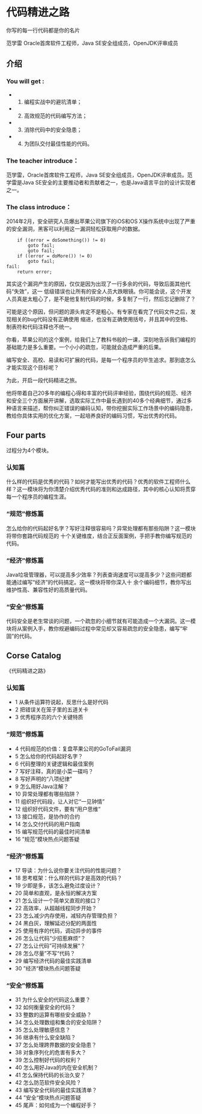 # 代码精进之路

你写的每一行代码都是你的名片

范学雷
Oracle首席软件工程师，Java SE安全组成员，OpenJDK评审成员

## 介绍

### You will get :
+ 1. 编程实战中的避坑清单；
+ 2. 高效规范的代码编写方法；
+ 3. 消除代码中的安全隐患；
+ 4. 为团队交付最佳性能的代码。

### The teacher introduce：

范学雷，Oracle首席软件工程师，Java SE安全组成员，OpenJDK评审成员。范学雷是Java SE安全的主要推动者和贡献者之一，也是Java语言平台的设计实现者之一。

### The class introduce：

2014年2月，安全研究人员爆出苹果公司旗下的iOS和OS X操作系统中出现了严重的安全漏洞，黑客可以利用这一漏洞轻松获取用户的数据。

```
    if ((error = doSomething()) != 0)
        goto fail;
        goto fail;
    if ((error = doMore()) != 0)
        goto fail;
fail:
    return error;
```

其实这个漏洞产生的原因，仅仅是因为出现了一行多余的代码，导致后面其他代码“失效”，这一 低级错误也让所有的安全人员大跌眼镜。你可能会说，这个开发人员真是太粗心了，是不是他复制代码的时候，多复制了一行，然后忘记删除了？

可能是这个原因，但问题的源头肯定不是粗心。有专家在看完了代码文件之后，发现相关的bug代码没有正确使用 缩进，也没有正确使用括号，并且其中的空格、制表符和代码注释也不统一。

你看，苹果公司的这个案例，给我们上了教科书般的一课，深刻地告诉我们编程的基础能力是多么重要。一个小小的疏忽，可能就会造成严重的后果。

编写安全、高校、易读和可扩展的代码，是每一个程序员的毕生追求。那到底怎么才能实现这个目标呢？

为此，开启一段代码精进之旅。

他将带着自己20多年的编程心得和丰富的代码评审经验，围绕代码的规范、经济和安全三个方面展开讲解，选取实际工作中最长遇到的40多个经典细节，通过多种语言来描述，帮你纠正错误的编码认知，带你挖掘实际工作场景中的编码隐患，教给你具体实用的优化方案，一起培养良好的编码习惯，写出优秀的代码。

## Four parts

过程分为4个模块。

### 认知篇
什么样的代码是优秀的代码？如何才能写出优秀的代码？优秀的软件工程师什么样？这一模块将为你清楚介绍优秀代码的准则和达成路径，其中的核心认知将贯穿每一个程序员的编程生涯。

### “规范”修炼篇
怎么给你的代码起好名字？写好注释很容易吗？异常处理都有那些陷阱？这一模块将带你套路代码规范的 十个关键维度，结合正反面案例，手把手教你编写规范的代码。

### “经济”修炼篇
Java垃圾管理器，可以提高多少效率？列表查询速度可以提高多少？这些问题都能通过编写“经济”的代码搞定。这一模块将带你深入十 余个编码细节，教你写出维护性高、兼容性好的高质量代码。

### “安全”修炼篇
代码安全是老生常谈的问题，一个疏忽的小细节就有可能造成一个大漏洞。这一模块将从案例入手，教你规避编码过程中常见却又容易疏忽的安全隐患，编写“牢固”的代码。


## Corse Catalog

《代码精进之路》

### 认知篇
+ 1 从条件运算符说起，反思什么是好代码
+ 2 把错误关在笼子里的五道关卡
+ 3 优秀程序员的六个关键特质

### “规范”修炼篇
+ 4 代码规范的价值：复盘苹果公司的GoToFail漏洞
+ 5 怎么给你的代码起好名字？
+ 6 代码整理的关键逻辑和最佳案例
+ 7 写好注释，真的是小菜一碟吗？
+ 8 写好声明的“八项纪律”
+ 9 怎么用好Java注解？
+ 10 异常处理都有哪些陷阱？
+ 11 组织好代码段，让人对它“一见钟情”
+ 12 组织好代码文件，要有“用户思维“
+ 13 接口规范，是协作的合约
+ 14 怎么交付代码的用户指南
+ 15 编写规范代码的最佳时间清单
+ 16 ”规范“模块热点问题答疑

### “经济”修炼篇
+ 17 导读：为什么说你要关注代码的性能问题？
+ 18 思考框架：什么样的代码才是高效的代码？
+ 19 少即是多，该怎么避免过度设计？
+ 20 简单和直观，是永恒的解决方案
+ 21 怎么设计一个简单又直观的接口？
+ 22 高效率，从超越线程同步开始？
+ 23 怎么减少内存使用，减轻内存管理负担？
+ 24 黑白灰，理解延迟分配的两面性
+ 25 使用有序的代码，调动异步的事件
+ 26 怎么让代码”少招惹麻烦“？
+ 27 怎么让代码”可持续发展“？
+ 28 怎么尽量”不写“代码？
+ 29 编写经济代码的最佳实践清单
+ 30 ”经济“模块热点问题答疑

### “安全”修炼篇

+ 31 为什么安全的代码这么重要？
+ 32 如何衡量安全的代码？
+ 33 整数的运算有哪些安全威胁？
+ 34 怎么处理数组和集合的安全陷阱？
+ 35 怎么处理敏感信息？
+ 36 继承有什么安全缺陷？
+ 37 怎么处理跨界数据的安全隐患？
+ 38 对象序列化的危害有多大？
+ 39 怎么控制好代码的权利？
+ 40 怎么用好Java的内在安全机制？
+ 41 怎么保持代码的长治久安？
+ 42 怎么防范软件安全风险？
+ 43 编写安全代码的最佳实践清单？
+ 44 ”安全“模块热点问题答疑
+ 45 尾声：如何成为一个编程好手？


